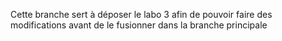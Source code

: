 

Cette branche  sert à déposer le  labo 3 afin de pouvoir faire des modifications avant de le fusionner dans la branche principale

